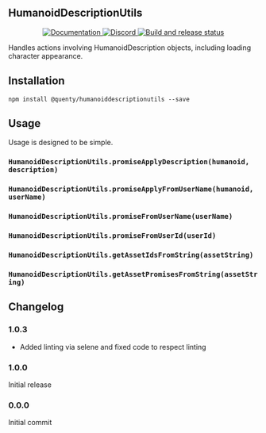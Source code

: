 ## HumanoidDescriptionUtils
<div align="center">
  <a href="http://quenty.github.io/api/">
    <img src="https://img.shields.io/badge/docs-website-green.svg" alt="Documentation" />
  </a>
  <a href="https://discord.gg/mhtGUS8">
    <img src="https://img.shields.io/badge/discord-nevermore-blue.svg" alt="Discord" />
  </a>
  <a href="https://github.com/Quenty/NevermoreEngine/actions">
    <img src="https://github.com/Quenty/NevermoreEngine/actions/workflows/build.yml/badge.svg" alt="Build and release status" />
  </a>
</div>

Handles actions involving HumanoidDescription objects, including loading character appearance.

## Installation
```
npm install @quenty/humanoiddescriptionutils --save
```

## Usage
Usage is designed to be simple.

### `HumanoidDescriptionUtils.promiseApplyDescription(humanoid, description)`

### `HumanoidDescriptionUtils.promiseApplyFromUserName(humanoid, userName)`

### `HumanoidDescriptionUtils.promiseFromUserName(userName)`

### `HumanoidDescriptionUtils.promiseFromUserId(userId)`

### `HumanoidDescriptionUtils.getAssetIdsFromString(assetString)`

### `HumanoidDescriptionUtils.getAssetPromisesFromString(assetString)`


## Changelog

### 1.0.3
- Added linting via selene and fixed code to respect linting

### 1.0.0
Initial release

### 0.0.0
Initial commit
